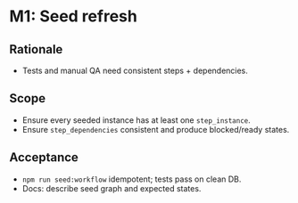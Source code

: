 # M1: Seed refresh

## Rationale
- Tests and manual QA need consistent steps + dependencies.

## Scope
- Ensure every seeded instance has at least one `step_instance`.
- Ensure `step_dependencies` consistent and produce blocked/ready states.

## Acceptance
- `npm run seed:workflow` idempotent; tests pass on clean DB.
- Docs: describe seed graph and expected states.
